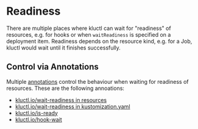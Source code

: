 <!-- This comment is uncommented when auto-synced to www-kluctl.io

---
title: "Readiness"
linkTitle: "Readiness"
weight: 7
description:
  Definition of readiness.
---
-->

# Readiness

There are multiple places where kluctl can wait for "readiness" of resources, e.g. for hooks or when `waitReadiness` is
specified on a deployment item. Readiness depends on the resource kind, e.g. for a Job, kluctl would wait until it
finishes successfully.

## Control via Annotations

Multiple [annotations](./annotations/README.md) control the behaviour when waiting for readiness of resources. These are
the following annoations:

- [kluctl.io/wait-readiness in resources](./annotations/all-resources.md#kluctliowait-readiness)
- [kluctl.io/wait-readiness in kustomization.yaml](./annotations/kustomization.md#kluctliowait-readiness)
- [kluctl.io/is-ready](./annotations/all-resources.md#kluctliois-ready)
- [kluctl.io/hook-wait](./annotations/hooks.md#kluctliohook-wait)
